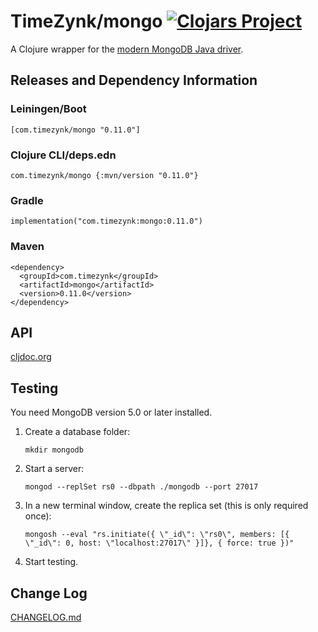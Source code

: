 # TimeZynk/mongo [![Clojars Project](https://img.shields.io/clojars/v/com.timezynk/mongo.svg)](https://clojars.org/com.timezynk/mongo) 

A Clojure wrapper for the [modern MongoDB Java driver](https://mongodb.github.io/mongo-java-driver/5.6/apidocs/mongodb-driver-sync/com/mongodb/client/package-summary.html).

## Releases and Dependency Information

### Leiningen/Boot

    [com.timezynk/mongo "0.11.0"]

### Clojure CLI/deps.edn

    com.timezynk/mongo {:mvn/version "0.11.0"}

### Gradle

    implementation("com.timezynk:mongo:0.11.0")

### Maven

    <dependency>
      <groupId>com.timezynk</groupId>
      <artifactId>mongo</artifactId>
      <version>0.11.0</version>
    </dependency>

## API

[cljdoc.org](https://cljdoc.org/d/com.timezynk/mongo/0.11.0/api/com.timezynk.mongo)

## Testing

You need MongoDB version 5.0 or later installed.

1. Create a database folder:

       mkdir mongodb

1. Start a server:

       mongod --replSet rs0 --dbpath ./mongodb --port 27017

1. In a new terminal window, create the replica set (this is only required once):

       mongosh --eval "rs.initiate({ \"_id\": \"rs0\", members: [{ \"_id\": 0, host: \"localhost:27017\" }]}, { force: true })"

1. Start testing.

## Change Log

[CHANGELOG.md](CHANGELOG.md)
